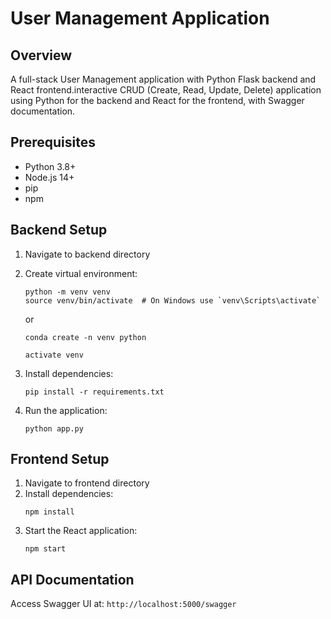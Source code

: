 # User Management Application


## Overview
A full-stack User Management application with Python Flask backend and React frontend.interactive CRUD (Create, Read, Update, Delete) application using Python for the backend and React for the frontend, with Swagger documentation. 


## Prerequisites
- Python 3.8+
- Node.js 14+
- pip
- npm

## Backend Setup
1. Navigate to backend directory
2. Create virtual environment:
   ```
   python -m venv venv
   source venv/bin/activate  # On Windows use `venv\Scripts\activate`
   ```
   or 

   ```
   conda create -n venv python
   
   activate venv
   ```
3. Install dependencies:
   ```
   pip install -r requirements.txt
   ```
4. Run the application:
   ```
   python app.py
   ```

## Frontend Setup
1. Navigate to frontend directory
2. Install dependencies:
   ```
   npm install
   ```
3. Start the React application:
   ```
   npm start
   ```

## API Documentation
Access Swagger UI at: `http://localhost:5000/swagger`
